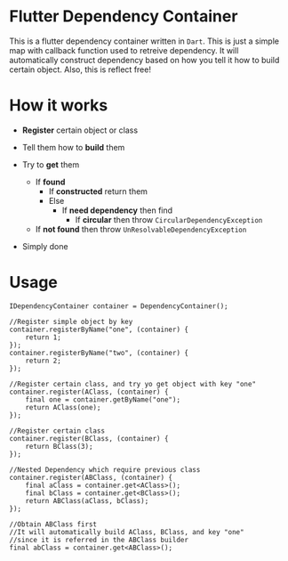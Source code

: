 # Flutter Dependency Container
This is a flutter dependency container written in `Dart`. This is just a simple map with callback function used to retreive dependency. It will automatically construct dependency based on how you tell it how to build certain object. Also, this is reflect free!

# How it works
- **Register** certain object or class
- Tell them how to **build** them
- Try to **get** them
    - If **found**
        - If **constructed** return them
        - Else
            - If **need dependency** then find
                - If **circular** then throw `CircularDependencyException`
    - If **not found** then throw `UnResolvableDependencyException`
    
- Simply done

# Usage
```
IDependencyContainer container = DependencyContainer();

//Register simple object by key
container.registerByName("one", (container) {
    return 1;
});
container.registerByName("two", (container) {
    return 2;
});

//Register certain class, and try yo get object with key "one"
container.register(AClass, (container) {
    final one = container.getByName("one");
    return AClass(one);
});

//Register certain class
container.register(BClass, (container) {
    return BClass(3);
});

//Nested Dependency which require previous class
container.register(ABClass, (container) {
    final aClass = container.get<AClass>();
    final bClass = container.get<BClass>();
    return ABClass(aClass, bClass);
});

//Obtain ABClass first
//It will automatically build AClass, BClass, and key "one"
//since it is referred in the ABClass builder
final abClass = container.get<ABClass>();
